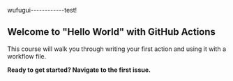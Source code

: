 wufugui------------test!
## Welcome to "Hello World" with GitHub Actions

This course will walk you through writing your first action and using it with a workflow file. 

**Ready to get started? Navigate to the first issue.**
